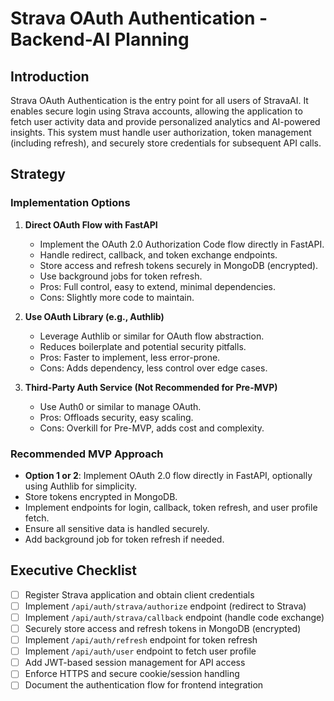 # Strava OAuth Authentication - Backend-AI Planning

## Introduction
Strava OAuth Authentication is the entry point for all users of StravaAI. It enables secure login using Strava accounts, allowing the application to fetch user activity data and provide personalized analytics and AI-powered insights. This system must handle user authorization, token management (including refresh), and securely store credentials for subsequent API calls.

## Strategy

### Implementation Options
1. **Direct OAuth Flow with FastAPI**
   - Implement the OAuth 2.0 Authorization Code flow directly in FastAPI.
   - Handle redirect, callback, and token exchange endpoints.
   - Store access and refresh tokens securely in MongoDB (encrypted).
   - Use background jobs for token refresh.
   - Pros: Full control, easy to extend, minimal dependencies.
   - Cons: Slightly more code to maintain.

2. **Use OAuth Library (e.g., Authlib)**
   - Leverage Authlib or similar for OAuth flow abstraction.
   - Reduces boilerplate and potential security pitfalls.
   - Pros: Faster to implement, less error-prone.
   - Cons: Adds dependency, less control over edge cases.

3. **Third-Party Auth Service (Not Recommended for Pre-MVP)**
   - Use Auth0 or similar to manage OAuth.
   - Pros: Offloads security, easy scaling.
   - Cons: Overkill for Pre-MVP, adds cost and complexity.

### Recommended MVP Approach
- **Option 1 or 2**: Implement OAuth 2.0 flow directly in FastAPI, optionally using Authlib for simplicity.
- Store tokens encrypted in MongoDB.
- Implement endpoints for login, callback, token refresh, and user profile fetch.
- Ensure all sensitive data is handled securely.
- Add background job for token refresh if needed.

## Executive Checklist
- [ ] Register Strava application and obtain client credentials
- [ ] Implement `/api/auth/strava/authorize` endpoint (redirect to Strava)
- [ ] Implement `/api/auth/strava/callback` endpoint (handle code exchange)
- [ ] Securely store access and refresh tokens in MongoDB (encrypted)
- [ ] Implement `/api/auth/refresh` endpoint for token refresh
- [ ] Implement `/api/auth/user` endpoint to fetch user profile
- [ ] Add JWT-based session management for API access
- [ ] Enforce HTTPS and secure cookie/session handling
- [ ] Document the authentication flow for frontend integration
